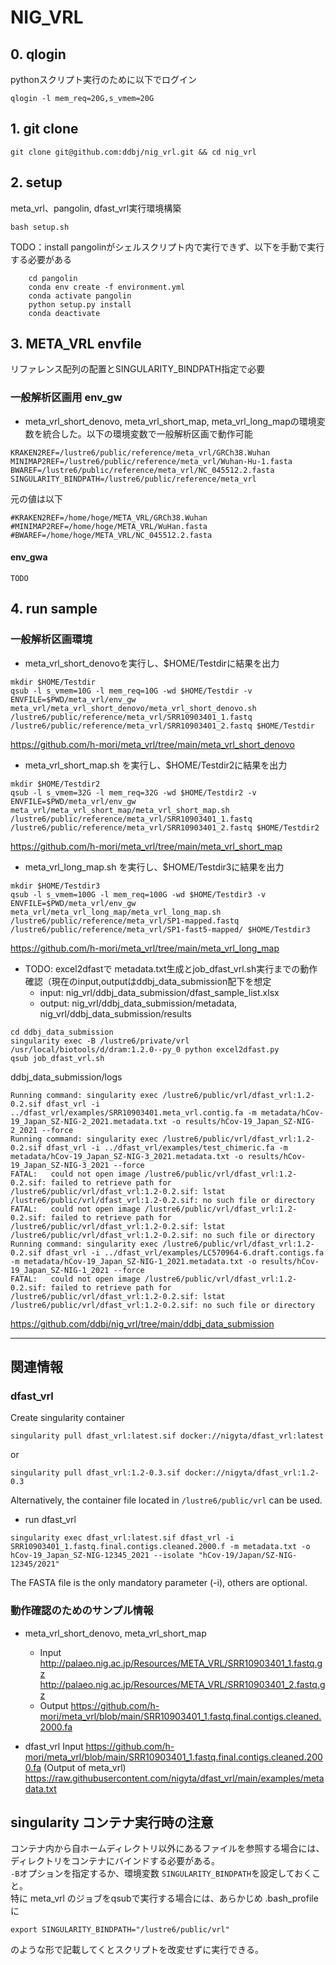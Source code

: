 # NIG_VRL

## 0. qlogin

pythonスクリプト実行のために以下でログイン
```
qlogin -l mem_req=20G,s_vmem=20G
```

## 1. git clone

```
git clone git@github.com:ddbj/nig_vrl.git && cd nig_vrl
```

## 2. setup 

meta_vrl、pangolin, dfast_vrl実行環境構築
```
bash setup.sh
```

TODO：install pangolinがシェルスクリプト内で実行できず、以下を手動で実行する必要がある
```
    cd pangolin
    conda env create -f environment.yml
    conda activate pangolin
    python setup.py install
    conda deactivate
```

## 3. META_VRL envfile
リファレンス配列の配置とSINGULARITY_BINDPATH指定で必要

### 一般解析区画用 env_gw
* meta_vrl_short_denovo, meta_vrl_short_map, meta_vrl_long_mapの環境変数を統合した。以下の環境変数で一般解析区画で動作可能
```
KRAKEN2REF=/lustre6/public/reference/meta_vrl/GRCh38.Wuhan
MINIMAP2REF=/lustre6/public/reference/meta_vrl/Wuhan-Hu-1.fasta
BWAREF=/lustre6/public/reference/meta_vrl/NC_045512.2.fasta
SINGULARITY_BINDPATH=/lustre6/public/reference/meta_vrl
```
元の値は以下
```
#KRAKEN2REF=/home/hoge/META_VRL/GRCh38.Wuhan
#MINIMAP2REF=/home/hoge/META_VRL/WuHan.fasta
#BWAREF=/home/hoge/META_VRL/NC_045512.2.fasta
```

####  env_gwa
```
TODO
```

## 4. run sample 

### 一般解析区画環境

* meta_vrl_short_denovoを実行し、$HOME/Testdirに結果を出力

```
mkdir $HOME/Testdir
qsub -l s_vmem=10G -l mem_req=10G -wd $HOME/Testdir -v ENVFILE=$PWD/meta_vrl/env_gw meta_vrl/meta_vrl_short_denovo/meta_vrl_short_denovo.sh /lustre6/public/reference/meta_vrl/SRR10903401_1.fastq /lustre6/public/reference/meta_vrl/SRR10903401_2.fastq $HOME/Testdir
```

https://github.com/h-mori/meta_vrl/tree/main/meta_vrl_short_denovo

* meta_vrl_short_map.sh を実行し、$HOME/Testdir2に結果を出力

```
mkdir $HOME/Testdir2
qsub -l s_vmem=32G -l mem_req=32G -wd $HOME/Testdir2 -v ENVFILE=$PWD/meta_vrl/env_gw meta_vrl/meta_vrl_short_map/meta_vrl_short_map.sh /lustre6/public/reference/meta_vrl/SRR10903401_1.fastq /lustre6/public/reference/meta_vrl/SRR10903401_2.fastq $HOME/Testdir2
```

https://github.com/h-mori/meta_vrl/tree/main/meta_vrl_short_map

* meta_vrl_long_map.sh を実行し、$HOME/Testdir3に結果を出力
```
mkdir $HOME/Testdir3
qsub -l s_vmem=100G -l mem_req=100G -wd $HOME/Testdir3 -v ENVFILE=$PWD/meta_vrl/env_gw meta_vrl/meta_vrl_long_map/meta_vrl_long_map.sh /lustre6/public/reference/meta_vrl/SP1-mapped.fastq /lustre6/public/reference/meta_vrl/SP1-fast5-mapped/ $HOME/Testdir3
```

https://github.com/h-mori/meta_vrl/tree/main/meta_vrl_long_map

* TODO: excel2dfastで metadata.txt生成とjob_dfast_vrl.sh実行までの動作確認（現在のinput,outputはddbj_data_submission配下を想定 
   * input: nig_vrl/ddbj_data_submission/dfast_sample_list.xlsx
   * output: nig_vrl/ddbj_data_submission/metadata, nig_vrl/ddbj_data_submission/results

```
cd ddbj_data_submission
singularity exec -B /lustre6/private/vrl /usr/local/biotools/d/dram:1.2.0--py_0 python excel2dfast.py
qsub job_dfast_vrl.sh
```

ddbj_data_submission/logs
```
Running command: singularity exec /lustre6/public/vrl/dfast_vrl:1.2-0.2.sif dfast_vrl -i ../dfast_vrl/examples/SRR10903401.meta_vrl.contig.fa -m metadata/hCov-19_Japan_SZ-NIG-2_2021.metadata.txt -o results/hCov-19_Japan_SZ-NIG-2_2021 --force
Running command: singularity exec /lustre6/public/vrl/dfast_vrl:1.2-0.2.sif dfast_vrl -i ../dfast_vrl/examples/test_chimeric.fa -m metadata/hCov-19_Japan_SZ-NIG-3_2021.metadata.txt -o results/hCov-19_Japan_SZ-NIG-3_2021 --force
FATAL:   could not open image /lustre6/public/vrl/dfast_vrl:1.2-0.2.sif: failed to retrieve path for /lustre6/public/vrl/dfast_vrl:1.2-0.2.sif: lstat /lustre6/public/vrl/dfast_vrl:1.2-0.2.sif: no such file or directory
FATAL:   could not open image /lustre6/public/vrl/dfast_vrl:1.2-0.2.sif: failed to retrieve path for /lustre6/public/vrl/dfast_vrl:1.2-0.2.sif: lstat /lustre6/public/vrl/dfast_vrl:1.2-0.2.sif: no such file or directory
Running command: singularity exec /lustre6/public/vrl/dfast_vrl:1.2-0.2.sif dfast_vrl -i ../dfast_vrl/examples/LC570964-6.draft.contigs.fa -m metadata/hCov-19_Japan_SZ-NIG-1_2021.metadata.txt -o results/hCov-19_Japan_SZ-NIG-1_2021 --force
FATAL:   could not open image /lustre6/public/vrl/dfast_vrl:1.2-0.2.sif: failed to retrieve path for /lustre6/public/vrl/dfast_vrl:1.2-0.2.sif: lstat /lustre6/public/vrl/dfast_vrl:1.2-0.2.sif: no such file or directory
```

https://github.com/ddbj/nig_vrl/tree/main/ddbj_data_submission



---
## 関連情報
### dfast_vrl
Create singularity container 
```
singularity pull dfast_vrl:latest.sif docker://nigyta/dfast_vrl:latest
```
or
```
singularity pull dfast_vrl:1.2-0.3.sif docker://nigyta/dfast_vrl:1.2-0.3
```
Alternatively, the container file located in `/lustre6/public/vrl` can be used. 

* run dfast_vrl
```
singularity exec dfast_vrl:latest.sif dfast_vrl -i SRR10903401_1.fastq.final.contigs.cleaned.2000.f -m metadata.txt -o hCov-19_Japan_SZ-NIG-12345_2021 --isolate "hCov-19/Japan/SZ-NIG-12345/2021"
```
The FASTA file is the only mandatory parameter (-i), others are optional.

### 動作確認のためのサンプル情報
* meta_vrl_short_denovo, meta_vrl_short_map
   * Input 
http://palaeo.nig.ac.jp/Resources/META_VRL/SRR10903401_1.fastq.gz
http://palaeo.nig.ac.jp/Resources/META_VRL/SRR10903401_2.fastq.gz
   * Output
https://github.com/h-mori/meta_vrl/blob/main/SRR10903401_1.fastq.final.contigs.cleaned.2000.fa  

* dfast_vrl Input
https://github.com/h-mori/meta_vrl/blob/main/SRR10903401_1.fastq.final.contigs.cleaned.2000.fa (Output of meta_vrl)  
https://raw.githubusercontent.com/nigyta/dfast_vrl/main/examples/metadata.txt  


## singularity コンテナ実行時の注意  
コンテナ内から自ホームディレクトリ以外にあるファイルを参照する場合には、ディレクトリをコンテナにバインドする必要がある。  
`-B`オプションを指定するか、環境変数 `SINGULARITY_BINDPATH`を設定しておくこと。  
特に meta_vrl のジョブをqsubで実行する場合には、あらかじめ .bash_profile に

```
export SINGULARITY_BINDPATH="/lustre6/public/vrl"
```

のような形で記載してくとスクリプトを改変せずに実行できる。

